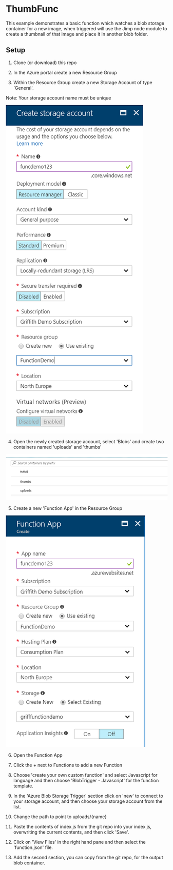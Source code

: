 # ThumbFunc
This example demonstrates a basic function which watches a blob storage container for a new image, when triggered will use the Jimp node module to create a thumbnail of that image and place it in another blob folder.

## Setup
1. Clone (or download) this repo

2. In the Azure portal create a new Resource Group

3. Within the Resource Group create a new Storage Account of type 'General'.

Note: Your storage account name must be unique

![Create Storage Account](/images/storageacct.png)

4. Open the newly created storage account, select 'Blobs' and create two containers named 'uploads' and 'thumbs'

![Create Blob Containers](/images/containers.png)

5. Create a new 'Function App' in the Resource Group

![Create Function App](/images/functionapp.png)

6. Open the Function App

7. Click the + next to Functions to add a new Function

8. Choose 'create your own custom function' and select Javascript for language and then choose 'BlobTrigger - Javascript' for the function template.

9. In the 'Azure Blob Storage Trigger' section click on 'new' to connect to your storage account, and then choose your storage account from the list.

10. Change the path to point to uploads/{name}

11. Paste the contents of index.js from the git repo into your index.js, overwriting the current contents, and then click 'Save'.

12. Click on 'View Files' in the right hand pane and then select the 'function.json' file.

13. Add the second section, you can copy from the git repo, for the output blob container.






